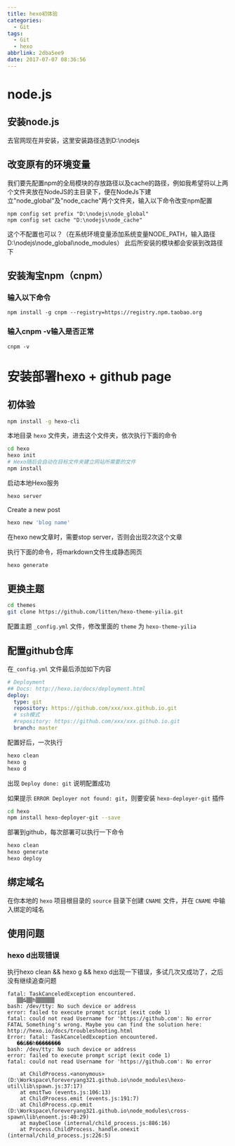 ```yaml
---
title: hexo初体验
categories:
  - Git
tags:
  - Git
  - hexo
abbrlink: 2dba5ee9
date: 2017-07-07 08:36:56
---
```

# node.js

## 安装node.js
去官网现在并安装，这里安装路径选到D:\nodejs

## 改变原有的环境变量
我们要先配置npm的全局模块的存放路径以及cache的路径，例如我希望将以上两个文件夹放在NodeJS的主目录下，便在NodeJs下建立"node_global"及"node_cache"两个文件夹，输入以下命令改变npm配置
```shel
npm config set prefix "D:\nodejs\node_global"
npm config set cache "D:\nodejs\node_cache"
```
这个不配置也可以？（在系统环境变量添加系统变量NODE_PATH，输入路径D:\nodejs\node_global\node_modules）
此后所安装的模块都会安装到改路径下

## 安装淘宝npm（cnpm）
### 输入以下命令
```shel
npm install -g cnpm --registry=https://registry.npm.taobao.org
```
### 输入cnpm -v输入是否正常
```shel
cnpm -v
```
<!-- more -->

# 安装部署hexo + github page

## 初体验
```sh
npm install -g hexo-cli
```

本地目录 `hexo` 文件夹，进去这个文件夹，依次执行下面的命令
```sh
cd hexo
hexo init
# Hexo随后会自动在目标文件夹建立网站所需要的文件
npm install
```
<!-- more -->
启动本地Hexo服务
```sh
hexo server
```

Create a new post
```sh
hexo new 'blog name'
```
在hexo new文章时，需要stop server，否则会出现2次这个文章

执行下面的命令，将markdown文件生成静态网页
```sh
hexo generate
```

## 更换主题
```sh
cd themes
git clone https://github.com/litten/hexo-theme-yilia.git
```
配置主题 `_config.yml` 文件，修改里面的 `theme` 为 `hexo-theme-yilia`


## 配置github仓库
在`_config.yml` 文件最后添加如下内容
```yml
# Deployment
## Docs: http://hexo.io/docs/deployment.html
deploy:
  type: git
  repository: https://github.com/xxx/xxx.github.io.git
  # ssh模式
  #repository: https://github.com/xxx/xxx.github.io.git
  branch: master
```
配置好后，一次执行
```sh
hexo clean
hexo g
hexo d
```
出现 `Deploy done: git` 说明配置成功

如果提示 `ERROR Deployer not found: git`，则要安装 `hexo-deployer-git` 插件
```sh
cd hexo
npm install hexo-deployer-git --save
```

部署到github，每次部署可以执行一下命令
```sh
hexo clean
hexo generate
hexo deploy
```

## 绑定域名
在你本地的 `hexo` 项目根目录的 `source` 目录下创建 `CNAME` 文件，并在 `CNAME` 中输入绑定的域名

## 使用问题
### hexo d出现错误
执行hexo clean && hexo g && hexo d出现一下错误，多试几次又成功了，之后没有继续追查问题
```
fatal: TaskCanceledException encountered.
   ▒▒ȡ▒▒һ▒▒▒▒▒▒
bash: /dev/tty: No such device or address
error: failed to execute prompt script (exit code 1)
fatal: could not read Username for 'https://github.com': No error
FATAL Something's wrong. Maybe you can find the solution here: http://hexo.io/docs/troubleshooting.html
Error: fatal: TaskCanceledException encountered.
   ��ȡ��һ��������
bash: /dev/tty: No such device or address
error: failed to execute prompt script (exit code 1)
fatal: could not read Username for 'https://github.com': No error

    at ChildProcess.<anonymous> (D:\Workspace\foreveryang321.github.io\node_modules\hexo-util\lib\spawn.js:37:17)
    at emitTwo (events.js:106:13)
    at ChildProcess.emit (events.js:191:7)
    at ChildProcess.cp.emit (D:\Workspace\foreveryang321.github.io\node_modules\cross-spawn\lib\enoent.js:40:29)
    at maybeClose (internal/child_process.js:886:16)
    at Process.ChildProcess._handle.onexit (internal/child_process.js:226:5)
```
